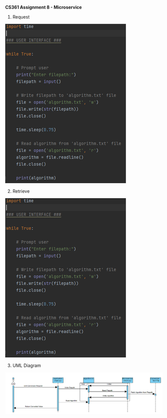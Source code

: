 **CS361 Assignment 8 - Microservice**

1. Request

![model](request.png)


2. Retrieve

![model](request.png)

3. UML Diagram

![model](uml_diagram.png)
